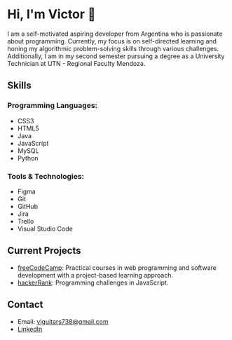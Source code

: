 # Hi, I'm Victor 👋

I am a self-motivated aspiring developer from Argentina who is passionate about programming. Currently, my focus is on self-directed learning and honing my algorithmic problem-solving skills through various challenges. Additionally, I am in my second semester pursuing a degree as a University Technician at UTN - Regional Faculty Mendoza.

## Skills

### Programming Languages:

- CSS3
- HTML5
- Java
- JavaScript
- MySQL
- Python

### Tools & Technologies:

- Figma
- Git
- GitHub
- Jira
- Trello
- Visual Studio Code

## Current Projects

- [freeCodeCamp](https://github.com/Viguitars/freeCodeCamp): Practical courses in web programming and software development with a project-based learning approach.
- [hackerRank](https://github.com/Viguitars/hackerRank): Programming challenges in JavaScript.

## Contact

- Email: viguitars738@gmail.com
- [LinkedIn](https://www.linkedin.com/in/v%C3%ADctor-hugo-gomenza/)
